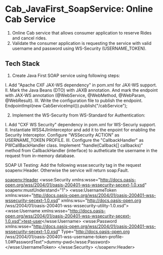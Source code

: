 # Cab_JavaFirst_SoapService: Online Cab Service

1. Online Cab service that allows consumer application to reserve Rides and cancel rides.
2. Validate the consumer application is requesting the service with valid username and password using WS-Security (USERNAME_TOKEN).

## Tech Stack

1. Create Java First SOAP service using following steps:

  I. Add "Apache CXF JAX-WS dependency" in pom.xml for JAX-WS support. 
  II. Mark the Java Beans (DTO) with JAXB annotation. And mark the endpoint with JAX-WS annotation (@WebService, @WebMethod, @WebParam, @WebResult). 
  III. Write the configuration file to publish the endpoint. EndpointImpl(new CabServiceImpl()).publish("/cabService");

2. Implement the WS-Security from WS-Standard for Authentication: 

I. Add "CXF WS Security" dependency in pom.xml for WS-Securiy support. 
II. Instantiate WSS4JInInterceptor and add it to the enpoint for enabling the Security Interceptor. Configure "WSSecurity ACTION" as USERNAME_TOKEN PROFILE.
III. Configure the "CallbackHandler" as PWCallBackHandler class. Implement "handle(Callback[] callbacks)" method from CallbackHandler (interface) to autheticate 
the username in the request from in-memory database.

SOAP UI Testing: Add the following wsse:security tag in the request soapenv:Header. Otherwise the service will return soap:Fault.


<soapenv:Header> 
  <wsse:Security xmlns:wsse="http://docs.oasis-open.org/wss/2004/01/oasis-200401-wss-wssecurity-secext-1.0.xsd" soapenv:mustUnderstand="1"> 
    <wsse:UsernameToken xmlns:wsse="http://docs.oasis-open.org/wss/2004/01/oasis-200401-wss-wssecurity-secext-1.0.xsd" xmlns:wsu="http://docs.oasis-open.org /wss/2004/01/oasis-200401-wss-wssecurity-utility-1.0.xsd"> 
      <wsse:Username xmlns:wsse="http://docs.oasis-open.org/wss/2004/01/oasis-200401-wss-wssecurity-secext-1.0.xsd">test-user</wsse:Username> 
      <wsse:Password xmlns:wsse="http://docs.oasis-open.org/wss/2004/01/oasis-200401-wss-wssecurity-secext-1.0.xsd" Type="http://docs.oasis-open.org /wss/2004/01/oasis-200401-wss-username-token-profile-1.0#PasswordText">dummy-pwd</wsse:Password> 
    </wsse:UsernameToken> 
  </wsse:Security> 
</soapenv:Header>
